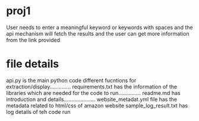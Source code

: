 # proj1

User needs to enter a meaningful keyword or keywords with spaces and the api mechanism will fetch the results and the user can get more information from the link provided


# file details
api.py is the main python code different fucntions for extraction/display..............
requirements.txt has the information of the libraries which are needed for the code to run...............
readme.md has introduction and details.....................
website_metadat.yml file has the metadata related to html/css of amazon website
sample_log_result.txt has log details of teh code run

